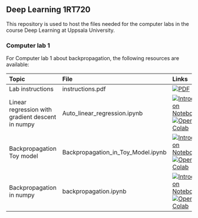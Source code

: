 ## Deep Learning 1RT720

This repository is used to host the files needed for the computer labs in the course Deep Learning at Uppsala University.

### Computer lab 1

For Computer lab 1 about backpropagation, the following resources are available:

| Topic | File | Links |
|:------|:-----|:------|
| Lab instructions | instructions.pdf | [![PDF](https://img.shields.io/badge/Instructions-PDF-ee3f24?logo=Adobe%20Acrobat%20Reader&style=flat)](https://github.com/uu-sml/course-dl-public/blob/main/Lab1/instructions.pdf) |
| Linear regression with gradient descent in numpy | Auto_linear_regression.ipynb  | <a href="https://github.com/uu-sml/course-dl-public/blob/main/Lab1/Auto_linear_regression.ipynb"><img src="https://img.shields.io/badge/Introduction-Notebook-f37626?logo=jupyter&style=flat"  alt="Introduction Notebook" title="Download notebook" /></a> [![Open In Colab](https://colab.research.google.com/assets/colab-badge.svg)](https://colab.research.google.com/github/uu-sml/course-dl-public/blob/main/Lab1/Auto_linear_regression.ipynb) |
| Backpropagation Toy model | Backpropagation_in_Toy_Model.ipynb  | <a href="https://github.com/uu-sml/course-dl-public/blob/main/Lab1/Backpropagation_in_Toy_Model.ipynb"><img src="https://img.shields.io/badge/Introduction-Notebook-f37626?logo=jupyter&style=flat"  alt="Introduction Notebook" title="Download notebook" /></a> [![Open In Colab](https://colab.research.google.com/assets/colab-badge.svg)](https://colab.research.google.com/github/uu-sml/course-dl-public/blob/main/Lab1/Backpropagation_in_Toy_Model.ipynb) |
| Backpropagation in numpy | backpropagation.ipynb  | <a href="https://github.com/uu-sml/course-dl-public/blob/main/Lab1/backpropagation"><img src="https://img.shields.io/badge/Introduction-Notebook-f37626?logo=jupyter&style=flat"  alt="Introduction Notebook" title="Download notebook" /></a> [![Open In Colab](https://colab.research.google.com/assets/colab-badge.svg)](https://colab.research.google.com/github/uu-sml/course-dl-public/blob/main/Lab1/backpropagation.ipynb) |
